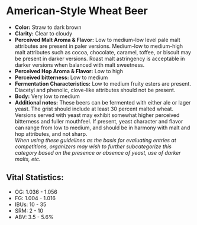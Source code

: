 # American-Style Wheat Beer

- **Color:** Straw to dark brown
- **Clarity:** Clear to cloudy
- **Perceived Malt Aroma & Flavor:** Low to medium-low level pale malt attributes are present in paler versions. Medium-low to medium-high malt attributes such as cocoa, chocolate, caramel, toffee, or biscuit may be present in darker versions. Roast malt astringency is acceptable in darker versions when balanced with malt sweetness.
- **Perceived Hop Aroma & Flavor:** Low to high
- **Perceived bitterness:** Low to medium
- **Fermentation Characteristics:** Low to medium fruity esters are present. Diacetyl and phenolic, clove-like attributes should not be present.
- **Body:** Very low to medium
- **Additional notes:** These beers can be fermented with either ale or lager yeast. The grist should include at least 30 percent malted wheat. Versions served with yeast may exhibit somewhat higher perceived bitterness and fuller mouthfeel. If present, yeast character and flavor can range from low to medium, and should be in harmony with malt and hop attributes, and not sharp. <br/>
_When using these guidelines as the basis for evaluating entries at competitions, organizers may wish to further subcategorize this category based on the presence or absence of yeast, use of darker malts, etc._

## Vital Statistics:

- OG: 1.036 - 1.056
- FG: 1.004 - 1.016
- IBUs: 10 - 35
- SRM: 2 - 10
- ABV: 3.5 - 5.6%
